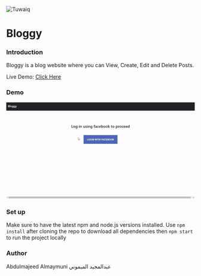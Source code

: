 <div dir="ltr" >

![Tuwaiq](https://i.ibb.co/SV2BSn5/tuwaiq.png)

# Bloggy
  
### Introduction 
 Bloggy is a blog website where you can View, Create, Edit and Delete Posts.

 Live Demo: [Click Here](https://github.com/Abdulmajeed-Almaymuni/FinalProject)
### Demo  
 ![Demo](./Bloggy.gif)
  
### Set up  
 Make sure to have the latest npm and node.js versions installed.
 Use ``` npm install ``` after cloning the repo to download all dependencies then ``` npm start ``` to run the project locally
### Author
 Abdulmajeed Almaymuni عبدالمجيد الميموني
</div>